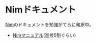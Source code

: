 # Nimドキュメント
[Nim](https://github.com/nim-lang/Nim)のドキュメントを勉強がてらに和訳中。

- [Nimマニュアル](https://github.com/tauplus/nim_doc_ja/blob/master/manual_ja.md)(進捗5割ぐらい)
